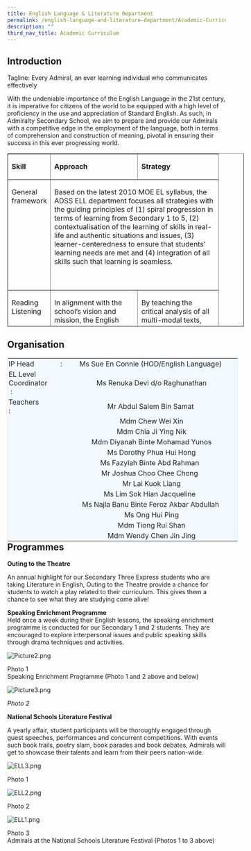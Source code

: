 ```yaml
---
title: English Language & Literature Department
permalink: /english-language-and-literature-department/Academic-Curriculum/permalink
description: ""
third_nav_title: Academic Curriculum
---
```

Introduction
------------

Tagline: Every Admiral, an ever learning individual who communicates effectively

With the undeniable importance of the English Language in the 21st century, it is imperative for citizens of the world to be equipped with a high level of proficiency in the use and appreciation of Standard English. As such, in Admiralty Secondary School, we aim to prepare and provide our Admirals with a competitive edge in the employment of the language, both in terms of comprehension and construction of meaning, pivotal in ensuring their success in this ever progressing world.   

<table style="height: 399px; width: 546px;" border="1" cellspacing="0" cellpadding="0" class="ive_eobj_center">
<tbody>
<tr>
<td width="78" valign="top">
<p><strong>Skill</strong></p>
</td>
<td width="184" valign="top">
<p><strong>Approach</strong></p>
</td>
<td width="170" valign="top">
<p><strong>Strategy</strong></p>
</td>
</tr>
<tr>
<td width="78" valign="top">
<p>General framework</p>
</td>
<td width="354" colspan="2" valign="top">
<p>Based on the latest 2010 MOE EL syllabus, the ADSS ELL department focuses all strategies with the guiding principles of (1) spiral progression in terms of learning from Secondary 1 to 5, (2) contextualisation of the learning of skills in real-life and authentic situations and issues, (3) learner-centeredness to ensure that students’ learning needs are met and (4) integration of all skills such that learning is seamless.&nbsp;</p>
<p>&nbsp;</p>
</td>
</tr>
<tr>
<td width="78" valign="top">
<p>Reading Listening</p>
</td>
<td width="184" valign="top">
<p>In alignment with the school’s vision and mission, the English Language and Lietrature Department adopts the Langlit Approach introduced by MOE’s Curriculum and Planning Division to enhance the critical thinking skills of all Admirals. By studying rich texts and performing such critical analyses, Admirals are also able to appreciate the language and its nuances, making sense of the world.</p>
<p>&nbsp;</p>
</td>
<td width="170" valign="top">
<p>By teaching the critical analysis of all multi-modal texts, Admirals are taught to question texts in a multi-faceted way by understanding the different aspects of the text from a macro to a micro level. This is done through the strategies of annotation of texts – a strategy with a unique ADSS framework to enhance the understanding of the construction of meaning (semantics) through language devices and the manipulation of linguistic techniques.</p>
</td>
</tr>
<tr>
<td width="78" valign="top">
<p>Speaking/ Writing</p>
</td>
<td width="184" valign="top">
<p style="text-align: left;">In order to make sense of the world and be involved in societal and global issues, Admirals are given the chance to critically analyse global issues of the world. They are taught to think through the issues, question assumptions and generate their opinions and possible solutions.</p>
</td>
<td width="170" valign="top">
<p style="text-align: left;" align="center">In Admiralty Secondary School, Admirals are encouraged to use thinking routines such as logic flow to aid in their analysis of real-world issues and consider multiple and alternative perspectives in authentic situations in a mindful manner. They also hone their presentation skills to articulate their opinions clearly and confidently.</p>
</td>
</tr>
</tbody>
</table>

Organisation
------------

<table class="iveo_table ives_tab_blue ive_eobj_left" style="margin: 0px 10px 0px 0px; outline: 0px; padding: 0px; float: left; border: 1px solid rgb(234, 234, 234); width: 532.333px;"><tbody style="margin: 0px; outline: 0px; padding: 0px;"><tr style="margin: 0px; outline: 0px; padding: 0px;"><td style="margin: 0px; outline: 0px; padding: 2px; text-align: left; background-color: rgb(242, 249, 255); color: rgb(34, 34, 34); width: 126px;">IP Head&nbsp; &nbsp; &nbsp; &nbsp; &nbsp; &nbsp; &nbsp; :</td><td style="margin: 0px; outline: 0px; padding: 2px; text-align: center; background-color: rgb(242, 249, 255); color: rgb(34, 34, 34); width: 406px;">Ms Sue En Connie (HOD/English Language)</td></tr><tr style="margin: 0px; outline: 0px; padding: 0px;"><td style="margin: 0px; outline: 0px; padding: 2px; text-align: left; background-color: rgb(242, 249, 255); color: rgb(34, 34, 34);">EL Level Coordinator&nbsp; &nbsp; &nbsp; &nbsp;:&nbsp;</td><td style="margin: 0px; outline: 0px; padding: 2px; text-align: center; background-color: rgb(242, 249, 255); color: rgb(34, 34, 34);">&nbsp;Ms Renuka Devi d/o Raghunathan</td></tr><tr style="margin: 0px; outline: 0px; padding: 0px;"><td style="margin: 0px; outline: 0px; padding: 2px; text-align: left; background-color: rgb(242, 249, 255); color: rgb(34, 34, 34); width: 60px;">Teachers<span style="margin: 0px; outline: 0px; padding: 0px;">&nbsp;</span>&nbsp; &nbsp;&nbsp;&nbsp; &nbsp;&nbsp; &nbsp; :&nbsp;<span style="margin: 0px; outline: 0px; padding: 0px;"><br style="margin: 0px; outline: 0px; padding: 0px;"></span></td><td style="margin: 0px; outline: 0px; padding: 2px; text-align: center; background-color: rgb(242, 249, 255); color: rgb(34, 34, 34); width: 60px;">Mr Abdul Salem Bin Samat</td></tr><tr style="margin: 0px; outline: 0px; padding: 0px;"><td style="margin: 0px; outline: 0px; padding: 2px; text-align: left; background-color: rgb(242, 249, 255); color: rgb(34, 34, 34);"><br style="margin: 0px; outline: 0px; padding: 0px;"></td><td style="margin: 0px; outline: 0px; padding: 2px; text-align: center; background-color: rgb(242, 249, 255); color: rgb(34, 34, 34);">&nbsp;Mdm Chew Wei Xin</td></tr><tr style="margin: 0px; outline: 0px; padding: 0px;"><td style="margin: 0px; outline: 0px; padding: 2px; text-align: center; background-color: rgb(242, 249, 255); color: rgb(34, 34, 34);">&nbsp;</td><td style="margin: 0px; outline: 0px; padding: 2px; text-align: center; background-color: rgb(242, 249, 255); color: rgb(34, 34, 34);">&nbsp;Mdm Chia Ji Ying Nik</td></tr><tr style="margin: 0px; outline: 0px; padding: 0px;"><td style="margin: 0px; outline: 0px; padding: 2px; text-align: center; background-color: rgb(242, 249, 255); color: rgb(34, 34, 34);">&nbsp;</td><td style="margin: 0px; outline: 0px; padding: 2px; text-align: center; background-color: rgb(242, 249, 255); color: rgb(34, 34, 34);">&nbsp;Mdm Diyanah Binte Mohamad Yunos</td></tr><tr style="margin: 0px; outline: 0px; padding: 0px;"><td style="margin: 0px; outline: 0px; padding: 2px; text-align: center; background-color: rgb(242, 249, 255); color: rgb(34, 34, 34);">&nbsp;</td><td style="margin: 0px; outline: 0px; padding: 2px; text-align: center; background-color: rgb(242, 249, 255); color: rgb(34, 34, 34);">&nbsp;Ms Dorothy Phua Hui Hong</td></tr><tr style="margin: 0px; outline: 0px; padding: 0px;"><td style="margin: 0px; outline: 0px; padding: 2px; text-align: center; background-color: rgb(242, 249, 255); color: rgb(34, 34, 34);">&nbsp;</td><td style="margin: 0px; outline: 0px; padding: 2px; text-align: center; background-color: rgb(242, 249, 255); color: rgb(34, 34, 34);">Ms Fazylah Binte Abd Rahman&nbsp;</td></tr><tr style="margin: 0px; outline: 0px; padding: 0px;"><td style="margin: 0px; outline: 0px; padding: 2px; text-align: center; background-color: rgb(242, 249, 255); color: rgb(34, 34, 34);">&nbsp;</td><td style="margin: 0px; outline: 0px; padding: 2px; text-align: center; background-color: rgb(242, 249, 255); color: rgb(34, 34, 34);">Mr Joshua Choo Chee Chong&nbsp;</td></tr><tr style="margin: 0px; outline: 0px; padding: 0px;"><td style="margin: 0px; outline: 0px; padding: 2px; text-align: center; background-color: rgb(242, 249, 255); color: rgb(34, 34, 34);">&nbsp;</td><td style="margin: 0px; outline: 0px; padding: 2px; text-align: center; background-color: rgb(242, 249, 255); color: rgb(34, 34, 34);">&nbsp;Mr Lai Kuok Liang<br style="margin: 0px; outline: 0px; padding: 0px;"></td></tr><tr style="margin: 0px; outline: 0px; padding: 0px;"><td style="margin: 0px; outline: 0px; padding: 2px; text-align: center; background-color: rgb(242, 249, 255); color: rgb(34, 34, 34);">&nbsp;</td><td style="margin: 0px; outline: 0px; padding: 2px; text-align: center; background-color: rgb(242, 249, 255); color: rgb(34, 34, 34);">Ms Lim Sok Hian Jacqueline&nbsp;</td></tr><tr style="margin: 0px; outline: 0px; padding: 0px;"><td style="margin: 0px; outline: 0px; padding: 2px; text-align: center; background-color: rgb(242, 249, 255); color: rgb(34, 34, 34);">&nbsp;</td><td style="margin: 0px; outline: 0px; padding: 2px; text-align: center; background-color: rgb(242, 249, 255); color: rgb(34, 34, 34);">Ms Najla Banu Binte Feroz Akbar Abdullah</td></tr><tr style="margin: 0px; outline: 0px; padding: 0px;"><td style="margin: 0px; outline: 0px; padding: 2px; text-align: center; background-color: rgb(242, 249, 255); color: rgb(34, 34, 34);">&nbsp;</td><td style="margin: 0px; outline: 0px; padding: 2px; text-align: center; background-color: rgb(242, 249, 255); color: rgb(34, 34, 34);">&nbsp;Ms Ong Hui Ping</td></tr><tr style="margin: 0px; outline: 0px; padding: 0px;"><td style="margin: 0px; outline: 0px; padding: 2px; text-align: center; background-color: rgb(242, 249, 255); color: rgb(34, 34, 34);">&nbsp;</td><td style="margin: 0px; outline: 0px; padding: 2px; text-align: center; background-color: rgb(242, 249, 255); color: rgb(34, 34, 34);">&nbsp;Mdm Tiong Rui Shan</td></tr><tr style="margin: 0px; outline: 0px; padding: 0px;"><td style="margin: 0px; outline: 0px; padding: 2px; text-align: center; background-color: rgb(242, 249, 255); color: rgb(34, 34, 34);">&nbsp;</td><td style="margin: 0px; outline: 0px; padding: 2px; text-align: center; background-color: rgb(242, 249, 255); color: rgb(34, 34, 34);">&nbsp;Mdm Wendy Chen Jin Jing</td></tr></tbody></table>

Programmes
----------

**Outing to the Theatre**  
  
An annual highlight for our Secondary Three Express students who are taking Literature in English, Outing to the Theatre provide a chance for students to watch a play related to their curriculum. This gives them a chance to see what they are studying come alive!  
  
**Speaking Enrichment Programme**  
Held once a week during their English lessons, the speaking enrichment programme is conducted for our Secondary 1 and 2 students. They are encouraged to explore interpersonal issues and public speaking skills through drama techniques and activities.  
  
![Picture2.png](https://admiraltysec.moe.edu.sg/qql/slot/u752/Academic%20Curriculum%20&%20Applied%20Learning%20P/Academic%20Curriculum/English%20&%20Literature/Picture2.png)

Photo 1  
Speaking Enrichment Programme (Photo 1 and 2 above and below)  

![Picture3.png](https://admiraltysec.moe.edu.sg/qql/slot/u752/Academic%20Curriculum%20&%20Applied%20Learning%20P/Academic%20Curriculum/English%20&%20Literature/Picture3.png)

_Photo 2_

**National Schools Literature Festival**

A yearly affair, student participants will be thoroughly engaged through guest speeches, performances and concurrent competitions. With events such book trails, poetry slam, book parades and book debates, Admirals will get to showcase their talents and learn from their peers nation-wide.

  
![ELL3.png](https://admiraltysec.moe.edu.sg/qql/slot/u752/Academic%20Curriculum%20&%20Applied%20Learning%20P/Academic%20Curriculum/English%20&%20Literature/ELL3.png)

Photo 1

  
![ELL2.png](https://admiraltysec.moe.edu.sg/qql/slot/u752/Academic%20Curriculum%20&%20Applied%20Learning%20P/Academic%20Curriculum/English%20&%20Literature/ELL2.png)

Photo 2

  
![ELL1.png](https://admiraltysec.moe.edu.sg/qql/slot/u752/Academic%20Curriculum%20&%20Applied%20Learning%20P/Academic%20Curriculum/English%20&%20Literature/ELL1.png)

Photo 3  
Admirals at the National Schools Literature Festival (Photos 1 to 3 above)